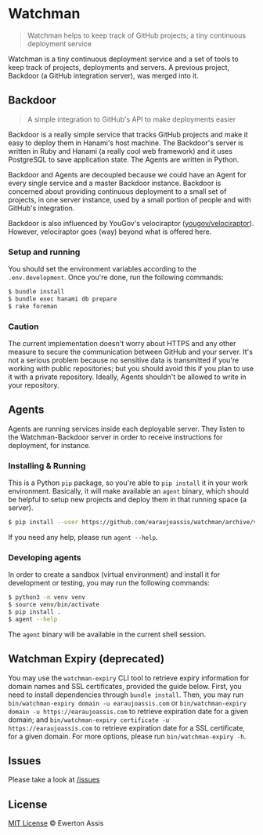 # Watchman

> Watchman helps to keep track of GitHub projects; a tiny continuous deployment service

Watchman is a tiny continuous deployment service and a set of tools to keep track of projects,
deployments and servers. A previous project, Backdoor (a GitHub integration server), was merged
into it.

## Backdoor

> A simple integration to GitHub's API to make deployments easier

Backdoor is a really simple service that tracks GitHub projects and make it easy to deploy them
in Hanami's host machine. The Backdoor's server is written in Ruby and Hanami (a really cool web
framework) and it uses PostgreSQL to save application state. The Agents are written in Python.

Backdoor and Agents are decoupled because we could have an Agent for every single service and a
master Backdoor instance. Backdoor is concerned about providing continuous deployment to a small
set of projects, in one server instance, used by a small portion of people and with GitHub's
integration.

Backdoor is also influenced by YouGov's velociraptor
([yougov/velociraptor](https://github.com/yougov/velociraptor)). However, velociraptor goes (way)
beyond what is offered here.

### Setup and running

You should set the environment variables according to the `.env.development`. Once you're done,
run the following commands:

```sh
$ bundle install
$ bundle exec hanami db prepare
$ rake foreman
```

### Caution

The current implementation doesn't worry about HTTPS and any other measure to secure the communication
between GitHub and your server. It's not a serious problem because no sensitive data is transmitted
if you're working with public repositories; but you should avoid this if you plan to use it with
a private repository. Ideally, Agents shouldn't be allowed to write in your repository.

## Agents

Agents are running services inside each deployable server. They listen to the Watchman-Backdoor
server in order to receive instructions for deployment, for instance.

### Installing & Running

This is a Python `pip` package, so you're able to `pip install` it in your work environment. Basically,
it will make available an `agent` binary, which should be helpful to setup new projects and deploy
them in that running space (a server).

```sh
$ pip install --user https://github.com/earaujoassis/watchman/archive/v0.1.10.zip
```

If you need any help, please run `agent --help`.

### Developing agents

In order to create a sandbox (virtual environment) and install it for development or testing, you may
run the following commands:

```sh
$ python3 -m venv venv
$ source venv/bin/activate
$ pip install .
$ agent --help
```

The `agent` binary will be available in the current shell session.

## Watchman Expiry (deprecated)

You may use the `watchman-expiry` CLI tool to retrieve expiry information for domain names and SSL
certificates, provided the guide below. First, you need to install dependencies through `bundle install`.
Then, you may run `bin/watchman-expiry domain -u earaujoassis.com` or
`bin/watchman-expiry domain -u https://earaujoassis.com` to retrieve expiration date for a given domain;
and `bin/watchman-expiry certificate -u https://earaujoassis.com` to retrieve expiration date for a
SSL certificate, for a given domain. For more options, please run `bin/watchman-expiry -h`.

## Issues

Please take a look at [/issues](https://github.com/earaujoassis/watchman/issues)

## License

[MIT License](http://earaujoassis.mit-license.org/) &copy; Ewerton Assis
